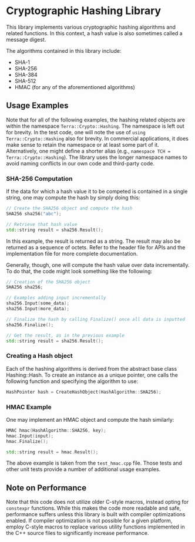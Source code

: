# Cryptographic Hashing Library

This library implements various cryptographic hashing algorithms and related
functions.  In this context, a hash value is also sometimes called a message
digest.

The algorithms contained in this library include:

* SHA-1
* SHA-256
* SHA-384
* SHA-512
* HMAC (for any of the aforementioned algorithms)

## Usage Examples

Note that for all of the following examples, the hashing related objects are
within the namespace `Terra::Crypto::Hashing`.  The namespace is left out for
brevity.  In the test code, one will note the use of
`using Terra::Crypto::Hashing` also for brevity.  In commercial applications,
it does make sense to retain the namespace or at least some part of it.
Alternatively, one might define a shorter alias (e.g.,
`namespace TCH = Terra::Crypto::Hashing`).  The library uses the longer
namespace names to avoid naming conflicts in our own code and third-party
code.

### SHA-256 Computation

If the data for which a hash value it to be competed is contained in a single
string, one may compute the hash by simply doing this:

```cpp
// Create the SHA256 object and compute the hash
SHA256 sha256("abc");

// Retrieve that hash value
std::string result = sha256.Result();
```

In this example, the result is returned as a string.  The result may also be
returned as a sequence of octets.  Refer to the header file for APIs and the
implementation file for more complete documentation.

Generally, though, one will compute the hash value over data incrementally.
To do that, the code might look something like the following:

```cpp
// Creation of the SHA256 object
SHA256 sha256;

// Examples adding input incrementally
sha256.Input(some_data);
sha256.Input(more_data);

// Finalize the hash by calling Finalize() once all data is inputted
sha256.Finalize();

// Get the result, as in the previous example
std::string result = sha256.Result();
```

### Creating a Hash object

Each of the hashing algorithms is derived from the abstract base class
Hashing::Hash.  To create an instance as a unique pointer, one calls the
following function and specifying the algorithm to use:

```cpp
HashPointer hash = CreateHashObject(HashAlgorithm::SHA256);
```

### HMAC Example

One may implement an HMAC object and compute the hash similarly:

```cpp
HMAC hmac(HashAlgorithm::SHA256, key);
hmac.Input(input);
hmac.Finalize();

std::string result = hmac.Result();
```

The above example is taken from the `test_hmac.cpp` file.  Those tests and
other unit tests provide a number of additional usage examples.

## Note on Performance

Note that this code does not utilize older C-style macros, instead opting for
`constexpr` functions.  While this makes the code more readable and safe,
performance suffers unless this library is built with compiler optimizations
enabled.  If compiler optimization is not possible for a given platform,
employ C-style macros to replace various utility functions implemented in
the C++ source files to significantly increase performance.
